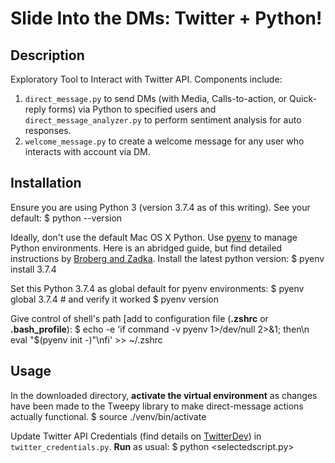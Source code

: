 Slide Into the DMs: Twitter + Python!
======


Description
------------
Exploratory Tool to Interact with Twitter API.
Components include:
1. `direct_message.py` to send DMs (with Media, Calls-to-action, or Quick-reply forms) via Python to specified users and `direct_message_analyzer.py` to perform sentiment analysis for auto responses.
2. `welcome_message.py` to create a welcome message for any user who interacts with account via DM.

Installation
------------
Ensure you are using Python 3 (version 3.7.4 as of this writing).  See your default:
    $ python --version

Ideally, don't use the default Mac OS X Python.  Use [pyenv](https://github.com/pyenv/pyenv) to manage Python environments.
Here is an abridged guide, but find detailed instructions by [Broberg and Zadka](https://opensource.com/article/19/5/python-3-default-mac).
Install the latest python version:
    $ pyenv install 3.7.4

Set this Python 3.7.4 as global default for pyenv environments:
    $ pyenv global 3.7.4
    # and verify it worked
    $ pyenv version

Give control of shell's path [add to configuration file (**.zshrc** or **.bash_profile**):
    $ echo -e 'if command -v pyenv 1>/dev/null 2>&1; then\n  eval "$(pyenv init -)"\nfi' >> ~/.zshrc


Usage
------------
In the downloaded directory, **activate the virtual environment** as changes have been made to the Tweepy library to make direct-message actions actually functional.
    $ source ./venv/bin/activate

Update Twitter API Credentials (find details on [TwitterDev](https://developer.twitter.com/en.html)) in `twitter_credentials.py`.
**Run** as usual:
    $ python <selectedscript.py>

